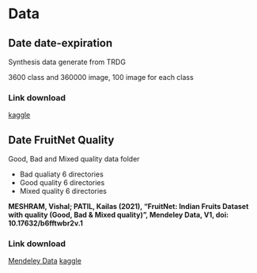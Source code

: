 # Data
## Date date-expiration
Synthesis data generate from TRDG

3600 class and 360000 image, 100 image for each class

### Link download
[kaggle](https://www.kaggle.com/datasets/danangharissetiawan/dateexpiration)

## Date FruitNet Quality
Good, Bad and Mixed quality data folder
- Bad qualiaty 6 directories
- Good quality 6 directories
- Mixed quality 6 directories

**MESHRAM, Vishal; PATIL, Kailas (2021), “FruitNet: Indian Fruits Dataset with quality (Good, Bad & Mixed quality)”, Mendeley Data, V1, doi: 10.17632/b6fftwbr2v.1**

### Link download
[Mendeley Data](https://data.mendeley.com/datasets/b6fftwbr2v/3)
[kaggle](https://www.kaggle.com/datasets/shashwatwork/fruitnet-indian-fruits-dataset-with-quality)
